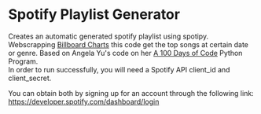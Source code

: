 <h1> Spotify Playlist Generator</h1>
Creates an automatic generated spotify playlist using spotipy. Webscrapping <a href="https://www.billboard.com/charts">Billboard Charts</a> this code get the top songs at certain date or genre.
Based on Angela Yu's code on her <a href="https://www.udemy.com/course/100-days-of-code/">A 100 Days of Code</a> Python Program.
<br>
In order to run successfully, you will need a Spotify API client_id and client_secret.

You can obtain both by signing up for an account through the following link: https://developer.spotify.com/dashboard/login

